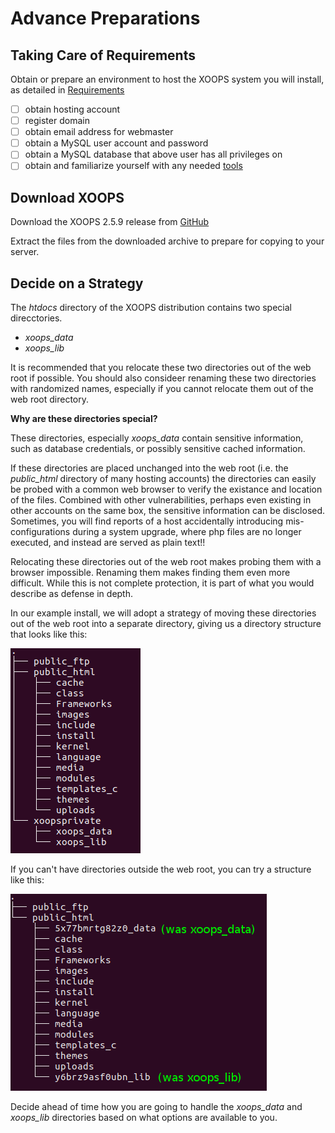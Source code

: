 # Advance Preparations

## Taking Care of Requirements

Obtain or prepare an environment to host the XOOPS system you will install,
as detailed in [Requirements](../requirements/README.php)

- [ ] obtain hosting account
- [ ] register domain
- [ ] obtain email address for webmaster
- [ ] obtain a MySQL user account and password
- [ ] obtain a MySQL database that above user has all privileges on
- [ ] obtain and familiarize yourself with any needed [tools](../tools/README.php)

## Download XOOPS

Download the XOOPS 2.5.9 release from [GitHub](https://github.com/XOOPS/XoopsCore25/releases)

Extract the files from the downloaded archive to prepare for copying to your server.

## Decide on a Strategy

The *htdocs* directory of the XOOPS distribution contains two special direcctories.
- *xoops_data*
- *xoops_lib*

It is recommended that you relocate these two directories out of the web
root if possible. You should also consideer renaming these two directories
with randomized names, especially if you cannot relocate them out of the
web root directory.

**Why are these directories special?**

These directories, especially *xoops_data* contain sensitive information,
such as database credentials, or possibly sensitive cached information.

If these directories are placed unchanged into the web root (i.e. the
*public_html* directory of many hosting accounts) the directories can
easily be probed with a common web browser to verify the existance and
location of the files. Combined with other vulnerabilities, perhaps even
existing in other accounts on the same box, the sensitive information can
be disclosed. Sometimes, you will find reports of a host accidentally
introducing mis-configurations during a system upgrade, where php files
are no longer executed, and instead are served as plain text!!

Relocating these directories out of the web root makes probing them with
a browser impossible. Renaming them makes finding them even more difficult.
While this is not complete protection, it is part of what you would describe
as defense in depth.

In our example install, we will adopt a strategy of moving these directories
out of the web root into a separate directory, giving us a directory
structure that looks like this:

![Out of Web Root Directory Structure](../../assets/dir-structure-1.png)

If you can't have directories outside the web root, you can try a structure
like this:

![In Web Root Directory Structure](../../assets/dir-structure-2.png)

Decide ahead of time how you are going to handle the *xoops_data* and
*xoops_lib* directories based on what options are available to you.



